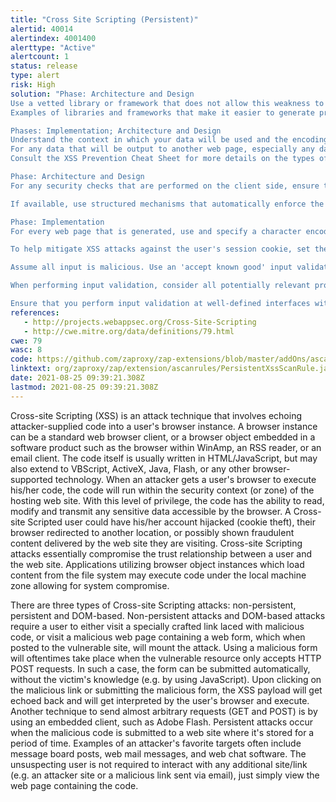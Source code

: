 ```yaml
---
title: "Cross Site Scripting (Persistent)"
alertid: 40014
alertindex: 4001400
alerttype: "Active"
alertcount: 1
status: release
type: alert
risk: High
solution: "Phase: Architecture and Design
Use a vetted library or framework that does not allow this weakness to occur or provides constructs that make this weakness easier to avoid.
Examples of libraries and frameworks that make it easier to generate properly encoded output include Microsoft's Anti-XSS library, the OWASP ESAPI Encoding module, and Apache Wicket.

Phases: Implementation; Architecture and Design
Understand the context in which your data will be used and the encoding that will be expected. This is especially important when transmitting data between different components, or when generating outputs that can contain multiple encodings at the same time, such as web pages or multi-part mail messages. Study all expected communication protocols and data representations to determine the required encoding strategies.
For any data that will be output to another web page, especially any data that was received from external inputs, use the appropriate encoding on all non-alphanumeric characters.
Consult the XSS Prevention Cheat Sheet for more details on the types of encoding and escaping that are needed.

Phase: Architecture and Design
For any security checks that are performed on the client side, ensure that these checks are duplicated on the server side, in order to avoid CWE-602. Attackers can bypass the client-side checks by modifying values after the checks have been performed, or by changing the client to remove the client-side checks entirely. Then, these modified values would be submitted to the server.

If available, use structured mechanisms that automatically enforce the separation between data and code. These mechanisms may be able to provide the relevant quoting, encoding, and validation automatically, instead of relying on the developer to provide this capability at every point where output is generated.

Phase: Implementation
For every web page that is generated, use and specify a character encoding such as ISO-8859-1 or UTF-8. When an encoding is not specified, the web browser may choose a different encoding by guessing which encoding is actually being used by the web page. This can cause the web browser to treat certain sequences as special, opening up the client to subtle XSS attacks. See CWE-116 for more mitigations related to encoding/escaping.

To help mitigate XSS attacks against the user's session cookie, set the session cookie to be HttpOnly. In browsers that support the HttpOnly feature (such as more recent versions of Internet Explorer and Firefox), this attribute can prevent the user's session cookie from being accessible to malicious client-side scripts that use document.cookie. This is not a complete solution, since HttpOnly is not supported by all browsers. More importantly, XMLHTTPRequest and other powerful browser technologies provide read access to HTTP headers, including the Set-Cookie header in which the HttpOnly flag is set.

Assume all input is malicious. Use an 'accept known good' input validation strategy, i.e., use an allow list of acceptable inputs that strictly conform to specifications. Reject any input that does not strictly conform to specifications, or transform it into something that does. Do not rely exclusively on looking for malicious or malformed inputs (i.e., do not rely on a deny list). However, deny lists can be useful for detecting potential attacks or determining which inputs are so malformed that they should be rejected outright.

When performing input validation, consider all potentially relevant properties, including length, type of input, the full range of acceptable values, missing or extra inputs, syntax, consistency across related fields, and conformance to business rules. As an example of business rule logic, 'boat' may be syntactically valid because it only contains alphanumeric characters, but it is not valid if you are expecting colors such as 'red' or 'blue.'

Ensure that you perform input validation at well-defined interfaces within the application. This will help protect the application even if a component is reused or moved elsewhere."
references:
   - http://projects.webappsec.org/Cross-Site-Scripting
   - http://cwe.mitre.org/data/definitions/79.html
cwe: 79
wasc: 8
code: https://github.com/zaproxy/zap-extensions/blob/master/addOns/ascanrules/src/main/java/org/zaproxy/zap/extension/ascanrules/PersistentXssScanRule.java
linktext: org/zaproxy/zap/extension/ascanrules/PersistentXssScanRule.java
date: 2021-08-25 09:39:21.308Z
lastmod: 2021-08-25 09:39:21.308Z
---
```

Cross-site Scripting (XSS) is an attack technique that involves echoing attacker-supplied code into a user's browser instance. A browser instance can be a standard web browser client, or a browser object embedded in a software product such as the browser within WinAmp, an RSS reader, or an email client. The code itself is usually written in HTML/JavaScript, but may also extend to VBScript, ActiveX, Java, Flash, or any other browser-supported technology.
When an attacker gets a user's browser to execute his/her code, the code will run within the security context (or zone) of the hosting web site. With this level of privilege, the code has the ability to read, modify and transmit any sensitive data accessible by the browser. A Cross-site Scripted user could have his/her account hijacked (cookie theft), their browser redirected to another location, or possibly shown fraudulent content delivered by the web site they are visiting. Cross-site Scripting attacks essentially compromise the trust relationship between a user and the web site. Applications utilizing browser object instances which load content from the file system may execute code under the local machine zone allowing for system compromise.

There are three types of Cross-site Scripting attacks: non-persistent, persistent and DOM-based.
Non-persistent attacks and DOM-based attacks require a user to either visit a specially crafted link laced with malicious code, or visit a malicious web page containing a web form, which when posted to the vulnerable site, will mount the attack. Using a malicious form will oftentimes take place when the vulnerable resource only accepts HTTP POST requests. In such a case, the form can be submitted automatically, without the victim's knowledge (e.g. by using JavaScript). Upon clicking on the malicious link or submitting the malicious form, the XSS payload will get echoed back and will get interpreted by the user's browser and execute. Another technique to send almost arbitrary requests (GET and POST) is by using an embedded client, such as Adobe Flash.
Persistent attacks occur when the malicious code is submitted to a web site where it's stored for a period of time. Examples of an attacker's favorite targets often include message board posts, web mail messages, and web chat software. The unsuspecting user is not required to interact with any additional site/link (e.g. an attacker site or a malicious link sent via email), just simply view the web page containing the code.
